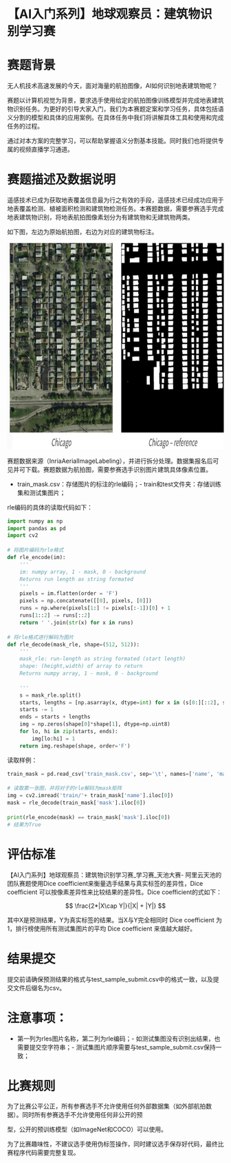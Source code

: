 # 【AI入门系列】地球观察员：建筑物识别学习赛

# 赛题背景

无人机技术高速发展的今天，面对海量的航拍图像，AI如何识别地表建筑物呢？

赛题以计算机视觉为背景，要求选手使用给定的航拍图像训练模型并完成地表建筑物识别任务。为更好的引导大家入门，我们为本赛题定案和学习任务，具体包括语义分割的模型和具体的应用案例。在具体任务中我们将讲解具体工具和使用和完成任务的过程。

通过对本方案的完整学习，可以帮助掌握语义分割基本技能。同时我们也将提供专属的视频直播学习通道。

# 赛题描述及数据说明

遥感技术已成为获取地表覆盖信息最为行之有效的手段，遥感技术已经成功应用于地表覆盖检测、植被面积检测和建筑物检测任务。本赛题数据，需要参赛选手完成地表建筑物识别，将地表航拍图像素划分为有建筑物和无建筑物两类。

如下图，左边为原始航拍图，右边为对应的建筑物标注。

![](images/22a13ab0775410c59075f2e99591ee78360867578cfe6fe1f96b862f93678cf3.jpg)

赛题数据来源（InriaAerialImageLabeling），并进行拆分处理。数据集报名后可见并可下载。赛题数据为航拍图，需要参赛选手识别图片建筑具体像素位置。

- train_mask.csv：存储图片的标注的rle编码；- train和test文件夹：存储训练集和测试集图片；

rle编码的具体的读取代码如下：

```python
import numpy as np
import pandas as pd
import cv2

# 将图片编码为rle格式
def rle_encode(im):
    '''
    im: numpy array, 1 - mask, 0 - background
    Returns run length as string formated
    '''
    pixels = im.flatten(order = 'F')
    pixels = np.concatenate([[0], pixels, [0]])
    runs = np.where(pixels[1:] != pixels[:-1])[0] + 1
    runs[1::2] -= runs[::2]
    return ' '.join(str(x) for x in runs)

# 将rle格式进行解码为图片
def rle_decode(mask_rle, shape=(512, 512)):
    '''
    mask_rle: run-length as string formated (start length)
    shape: (height,width) of array to return 
    Returns numpy array, 1 - mask, 0 - background

    '''
    s = mask_rle.split()
    starts, lengths = [np.asarray(x, dtype=int) for x in (s[0:][::2], s[1:][::2])]
    starts -= 1
    ends = starts + lengths
    img = np.zeros(shape[0]*shape[1], dtype=np.uint8)
    for lo, hi in zip(starts, ends):
        img[lo:hi] = 1
    return img.reshape(shape, order='F')
```

读取样例：

```python
train_mask = pd.read_csv('train_mask.csv', sep='\t', names=['name', 'mask'])

# 读取第一张图，并将对于的rle解码为mask矩阵
img = cv2.imread('train/'+ train_mask['name'].iloc[0])
mask = rle_decode(train_mask['mask'].iloc[0])

print(rle_encode(mask) == train_mask['mask'].iloc[0])
# 结果为True
```

# 评估标准

【AI入门系列】地球观察员：建筑物识别学习赛_学习赛_天池大赛- 阿里云天池的团队赛题使用Dice coefficient来衡量选手结果与真实标签的差异性，Dice coefficient 可以按像素差异性来比较结果的差异性。Dice coefficient的式如下：

$$
\frac{2*|X\cap Y|}{|X| + |Y|}
$$

其中X是预测结果，Y为真实标签的结果。当X与Y完全相同时 Dice coefficient 为1，排行榜使用所有测试集图片的平均 Dice coefficient 来值越大越好。

# 结果提交

提交前请确保预测结果的格式与test_sample_submit.csv中的格式一致，以及提交文件后缀名为csv。

# 注意事项：

- 第一列为rles图片名称，第二列为rle编码；- 如测试集图没有识别出结果，也需要提交空字符串；- 测试集图片顺序需要与test_sample_submit.csv保持一致；

# 比赛规则

为了比赛公平公正，所有参赛选手不允许使用任何外部数据集（如外部航拍数据）。同时所有参赛选手不允许使用任何非公开的预

型，公开的预训练模型（如ImageNet和COCO）可以使用。

为了比赛趣味性，不建议选手使用伪标签操作，同时建议选手保存好代码，最终比赛程序代码需要完整复现。
